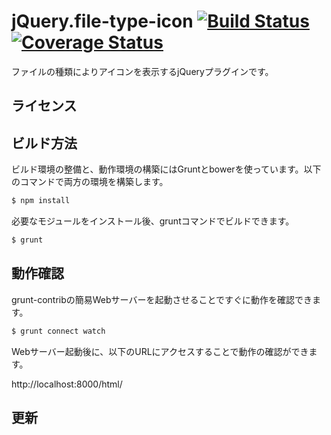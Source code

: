 # jQuery.file-type-icon [![Build Status](https://travis-ci.org/webarata/jQuery-file-type-icon.svg)](https://travis-ci.org/webarata/jQuery-file-type-icon) [![Coverage Status](https://coveralls.io/repos/webarata/jQuery-file-type-icon/badge.svg?branch=master&service=github)](https://coveralls.io/github/webarata/jQuery-file-type-icon?branch=master)
ファイルの種類によりアイコンを表示するjQueryプラグインです。

## ライセンス

## ビルド方法

ビルド環境の整備と、動作環境の構築にはGruntとbowerを使っています。以下のコマンドで両方の環境を構築します。

```sh
$ npm install
```

必要なモジュールをインストール後、gruntコマンドでビルドできます。

```sh
$ grunt
```

## 動作確認

grunt-contribの簡易Webサーバーを起動させることですぐに動作を確認できます。

```sh
$ grunt connect watch
```

Webサーバー起動後に、以下のURLにアクセスすることで動作の確認ができます。

http://localhost:8000/html/

## 更新
